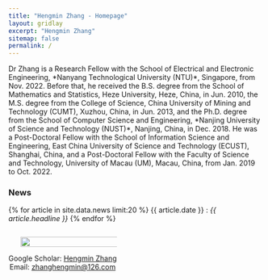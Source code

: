 ```yaml
---
title: "Hengmin Zhang - Homepage"
layout: gridlay
excerpt: "Hengmin Zhang"
sitemap: false
permalink: /
---
```


<div class="container-fluid">

<div class="row">

<div class="col-sm-8">
Dr Zhang is a Research Fellow with the School of Electrical and Electronic Engineering, *Nanyang Technological University (NTU)*, Singapore, from Nov. 2022. Before that, he received the B.S. degree from the School of Mathematics and Statistics, Heze University, Heze, China, in Jun. 2010, the M.S. degree from the College of Science, China University of Mining and Technology (CUMT), Xuzhou, China, in Jun. 2013, and the Ph.D. degree from the School of Computer Science and Engineering, *Nanjing University of Science and Technology (NUST)*, Nanjing, China, in Dec. 2018. He was a Post-Doctoral Fellow with the School of Information Science and Engineering, East China University of Science and Technology (ECUST), Shanghai, China, and a Post-Doctoral Fellow with the Faculty of Science and Technology, University of Macau (UM), Macau, China, from Jan. 2019 to Oct. 2022.   


 

### News
{% for article in site.data.news limit:20 %}
{{ article.date }} :
<em>{{ article.headline }}</em>
{% endfor %}
<a href="{{ site.url }}{{ site.baseurl }}/allnews.html"></a>

</div>

<div class="col-sm-4" style="display:table-cell; vertical-align:middle; text-align:center">

  <ul style="overflow: hidden">
  <img src="{{ site.url }}{{ site.baseurl }}/images/myself.jpg" class="img-responsive" width="150%" />
  </ul>

  <!-- <br clear="all" /> -->

  Google Scholar: <a href="https://scholar.google.com/citations?user=a1yd0H4AAAAJ&hl=zh-CN&oi=sra">Hengmin Zhang</a> <br>
  Email: zhanghengmin@126.com   
  
   


  <!-- <script type="text/javascript" id="clstr_globe" src="//clustrmaps.com/globe.js?d=qxy0eSYxkkDD23T1VJXNWt4_fn9cGJ1JRNShKPoCy8Y"></script> -->


</div>





